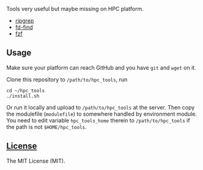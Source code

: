 Tools very useful but maybe missing on HPC platform.

- [ripgrep](https://github.com/BurntSushi/ripgrep)
- [fd-find](https://github.com/sharkdp/fd)
- [fzf](https://github.com/junegunn/fzf)

## Usage

Make sure your platform can reach GitHub and
you have `git` and `wget` on it.

Clone this repository to `/path/to/hpc_tools`, run

```shell
cd ~/hpc_tools
./install.sh
```

Or run it locally and upload to `/path/to/hpc_tools` at the server.
Then copy the modulefile (`modulefile`) to somewhere handled by
environment module.
You need to edit variable `hpc_tools_home` therein to `/path/to/hpc_tools`
if the path is not `$HOME/hpc_tools`.

## [License](./LICENSE)

The MIT License (MIT).
